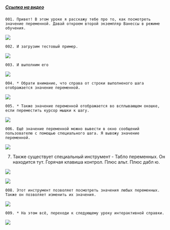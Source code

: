 ﻿##### [Ссылка на видео](https://youtu.be/XsxhsccK7iw)

	001. Привет! В этом уроке я расскажу тебе про то, как посмотреть значение переменной. Давай откроем второй экземпляр Ванессы в режиме обучения.

![](https://vanessa-files.do.bit-erp.ru/Doc/1.2.040.1/MD/Глава06/images/000_КакПосмотретьЗначениеПеременнойТаблоПеременных.png)

	002. И загрузим тестовый пример.

![](https://vanessa-files.do.bit-erp.ru/Doc/1.2.040.1/MD/Глава06/images/003_КакПосмотретьЗначениеПеременнойТаблоПеременных.png)

	003. И выполним его

![](https://vanessa-files.do.bit-erp.ru/Doc/1.2.040.1/MD/Глава06/images/006_КакПосмотретьЗначениеПеременнойТаблоПеременных.png)

	004. * Обрати внимание, что справа от строки выполненого шага отображается значение переменной.

![](https://vanessa-files.do.bit-erp.ru/Doc/1.2.040.1/MD/Глава06/images/007_КакПосмотретьЗначениеПеременнойТаблоПеременных.png)

	005. * Также значение переменной отображается во всплывающем окошке, если переместить курсор мышки к шагу.

![](https://vanessa-files.do.bit-erp.ru/Doc/1.2.040.1/MD/Глава06/images/008_КакПосмотретьЗначениеПеременнойТаблоПеременных.png)

	006. Ещё значение переменной можно вывести в окно сообщений пользователю с помощью специального шага. Я вывожу значение переменной.

![](https://vanessa-files.do.bit-erp.ru/Doc/1.2.040.1/MD/Глава06/images/011_КакПосмотретьЗначениеПеременнойТаблоПеременных.png)

007. Также существует специальный инструмент - Табло переменных. Он находится тут. Горячая клавиша контрол. Плюс альт. Плюс дабл ю.

![](https://vanessa-files.do.bit-erp.ru/Doc/1.2.040.1/MD/Глава06/images/017_КакПосмотретьЗначениеПеременнойТаблоПеременных.png)



![](https://vanessa-files.do.bit-erp.ru/Doc/1.2.040.1/MD/Глава06/images/026_КакПосмотретьЗначениеПеременнойТаблоПеременных.png)

	008. Этот инструмент позволяет посмотреть значения любых переменных. Также он позволяет изменить их значения.

![](https://vanessa-files.do.bit-erp.ru/Doc/1.2.040.1/MD/Глава06/images/038_КакПосмотретьЗначениеПеременнойТаблоПеременных.png)

	009. * На этом всё, переходи к следующему уроку интерактивной справки.

![](https://vanessa-files.do.bit-erp.ru/Doc/1.2.040.1/MD/Глава06/images/040_КакПосмотретьЗначениеПеременнойТаблоПеременных.png)
